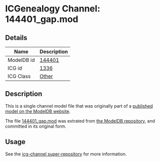 # ICGenealogy Channel: 144401\_gap.mod

## Details

Name | Description
---- | -----------
ModelDB id | [144401](http://senselab.med.yale.edu/ModelDB/ShowModel.cshtml?model=144401)
ICG id | [1336](http://icg.neurotheory.ox.ac.uk/channels/other/1336)
ICG Class | [Other](http://icg.neurotheory.ox.ac.uk/channels/other)

## Description

This is a single channel model file that was originally part of a [published model on the ModelDB website](http://senselab.med.yale.edu/mModelDB/ShowModel.cshtml?model=144401).

The file [144401\_gap.mod](144401_gap.mod) was extrated from [the ModelDB repository](http://senselab.med.yale.edu/ModelDB/ShowModel.cshtml?model=144401), and committed in its original form.

## Usage

See the [icg-channel super-repository](https://github.com/icgenealogy/icg-channels) for more information.
